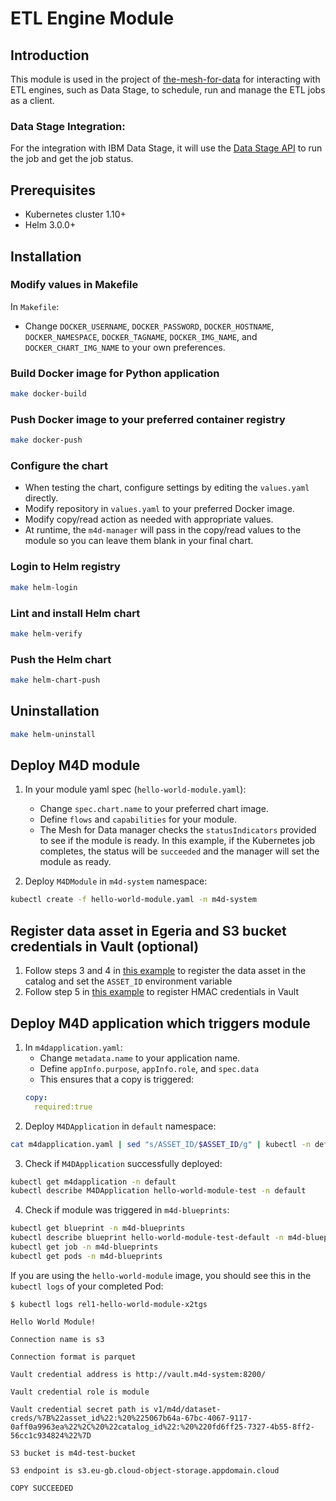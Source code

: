 # ETL Engine Module

## Introduction

This module is used in the project of [the-mesh-for-data](https://github.com/IBM/the-mesh-for-data) for interacting with ETL engines, such as Data Stage, to schedule, run and manage the ETL jobs as a client. 

### Data Stage Integration:
For the integration with IBM Data Stage, it will use the [Data Stage API](https://www.ibm.com/support/knowledgecenter/en/SSZJPZ_11.7.0/com.ibm.swg.im.iis.ds.fd.doc/topics/rest_api.html#run) to run the job and get the job status. 
## Prerequisites

- Kubernetes cluster 1.10+
- Helm 3.0.0+

## Installation

### Modify values in Makefile

In `Makefile`:
- Change `DOCKER_USERNAME`, `DOCKER_PASSWORD`, `DOCKER_HOSTNAME`, `DOCKER_NAMESPACE`, `DOCKER_TAGNAME`, `DOCKER_IMG_NAME`, and `DOCKER_CHART_IMG_NAME` to your own preferences.

### Build Docker image for Python application
```bash
make docker-build
```

### Push Docker image to your preferred container registry
```bash
make docker-push
```

### Configure the chart
- When testing the chart, configure settings by editing the `values.yaml` directly.
- Modify repository in `values.yaml` to your preferred Docker image. 
- Modify copy/read action as needed with appropriate values.
- At runtime, the `m4d-manager` will pass in the copy/read values to the module so you can leave them blank in your final chart. 

### Login to Helm registry
```bash
make helm-login
```

### Lint and install Helm chart
```bash
make helm-verify
```

### Push the Helm chart

```bash
make helm-chart-push
```

## Uninstallation
```bash
make helm-uninstall
```

## Deploy M4D module
1. In your module yaml spec (`hello-world-module.yaml`):
    * Change `spec.chart.name` to your preferred chart image.
    * Define `flows` and `capabilities` for your module. 
    * The Mesh for Data manager checks the `statusIndicators` provided to see if the module is ready. In this example, if the Kubernetes job completes, the status will be `succeeded` and the manager will set the module as ready. 

2. Deploy `M4DModule` in `m4d-system` namespace:
```bash
kubectl create -f hello-world-module.yaml -n m4d-system
```
## Register data asset in Egeria and S3 bucket credentials in Vault (optional)
1. Follow steps 3 and 4 in [this example](https://ibm.github.io/the-mesh-for-data/docs/usage/notebook-sample/) to register the data asset in the catalog and set the `ASSET_ID` environment variable
2. Follow step 5 in [this example](https://ibm.github.io/the-mesh-for-data/docs/usage/notebook-sample/) to register HMAC credentials in Vault

## Deploy M4D application which triggers module
1. In `m4dapplication.yaml`:
    * Change `metadata.name` to your application name.
    * Define `appInfo.purpose`, `appInfo.role`, and `spec.data`
    * This ensures that a copy is triggered:
    ```yaml
    copy:
      required:true
    ```
2.  Deploy `M4DApplication` in `default` namespace:
```bash
cat m4dapplication.yaml | sed "s/ASSET_ID/$ASSET_ID/g" | kubectl -n default apply -f -
```
3.  Check if `M4DApplication` successfully deployed:
```bash
kubectl get m4dapplication -n default
kubectl describe M4DApplication hello-world-module-test -n default
```

4.  Check if module was triggered in `m4d-blueprints`:
```bash
kubectl get blueprint -n m4d-blueprints
kubectl describe blueprint hello-world-module-test-default -n m4d-blueprints
kubectl get job -n m4d-blueprints
kubectl get pods -n m4d-blueprints
```
If you are using the `hello-world-module` image, you should see this in the `kubectl logs` of your completed Pod:
```
$ kubectl logs rel1-hello-world-module-x2tgs

Hello World Module!

Connection name is s3

Connection format is parquet

Vault credential address is http://vault.m4d-system:8200/

Vault credential role is module

Vault credential secret path is v1/m4d/dataset-creds/%7B%22asset_id%22:%20%225067b64a-67bc-4067-9117-0aff0a9963ea%22%2C%20%22catalog_id%22:%20%220fd6ff25-7327-4b55-8ff2-56cc1c934824%22%7D

S3 bucket is m4d-test-bucket

S3 endpoint is s3.eu-gb.cloud-object-storage.appdomain.cloud

COPY SUCCEEDED
``````